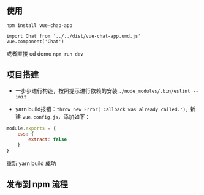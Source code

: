## 使用
`npm install vue-chap-app`


```
import Chat from '../../dist/vue-chat-app.umd.js'
Vue.component('Chat')
```

或者直接 cd demo
`npm run dev`

## 项目搭建
- 一步步进行构造，按照提示进行依赖的安装
`./node_modules/.bin/eslint --init`

- yarn build报错：`throw new Error('Callback was already called.');` 新建 `vue.config.js`，添加如下：
```js
module.exports = {
    css: {
        extract: false
    }
}

```
重新 yarn build 成功

## 发布到 npm 流程
